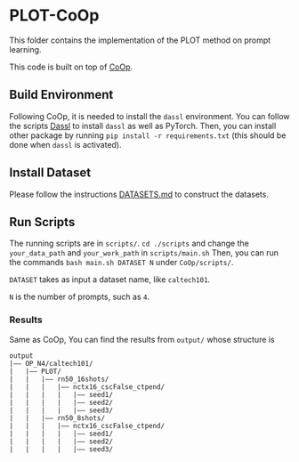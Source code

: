 # PLOT-CoOp
This folder contains the implementation of the PLOT method on prompt learning.

This code is built on top of [CoOp](https://github.com/KaiyangZhou/CoOp).

## Build Environment
Following CoOp, it is needed to install the `dassl` environment. You can follow the scripts [Dassl](https://github.com/KaiyangZhou/Dassl.pytorch#installation) to install `dassl` as well as PyTorch. Then, you can install other package by running `pip install -r requirements.txt` (this should be done when `dassl` is activated).


## Install Dataset
Please follow the instructions [DATASETS.md](https://github.com/KaiyangZhou/CoOp/blob/main/DATASETS.md) to construct the datasets.


## Run Scripts


The running scripts are in `scripts/`. `cd ./scripts` and change the `your_data_path` and `your_work_path` in `scripts/main.sh`
Then, you can run the commands `bash main.sh DATASET N` under `CoOp/scripts/`.

`DATASET` takes as input a dataset name, like `caltech101`. 

`N` is the number of prompts, such as `4`.

### Results

Same as CoOp, You can find the results from `output/` whose structure is

```
output
|–– OP_N4/caltech101/
|   |–– PLOT/
|   |   |–– rn50_16shots/
|   |   |   |–– nctx16_cscFalse_ctpend/
|   |   |   |   |–– seed1/
|   |   |   |   |–– seed2/
|   |   |   |   |–– seed3/
|   |   |–– rn50_8shots/
|   |   |   |–– nctx16_cscFalse_ctpend/
|   |   |   |   |–– seed1/
|   |   |   |   |–– seed2/
|   |   |   |   |–– seed3/
```

